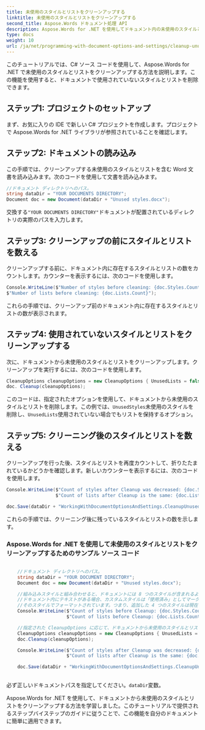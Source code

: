 ```yaml
---
title: 未使用のスタイルとリストをクリーンアップする
linktitle: 未使用のスタイルとリストをクリーンアップする
second_title: Aspose.Words ドキュメント処理 API
description: Aspose.Words for .NET を使用してドキュメント内の未使用のスタイルとリストをクリーンアップするためのステップバイステップ ガイド。
type: docs
weight: 10
url: /ja/net/programming-with-document-options-and-settings/cleanup-unused-styles-and-lists/
---
```


このチュートリアルでは、C# ソース コードを使用して、Aspose.Words for .NET で未使用のスタイルとリストをクリーンアップする方法を説明します。この機能を使用すると、ドキュメントで使用されていないスタイルとリストを削除できます。

## ステップ1: プロジェクトのセットアップ

まず、お気に入りの IDE で新しい C# プロジェクトを作成します。プロジェクトで Aspose.Words for .NET ライブラリが参照されていることを確認します。

## ステップ2: ドキュメントの読み込み

この手順では、クリーンアップする未使用のスタイルとリストを含む Word 文書を読み込みます。次のコードを使用して文書を読み込みます。

```csharp
//ドキュメント ディレクトリへのパス。
string dataDir = "YOUR DOCUMENTS DIRECTORY";
Document doc = new Document(dataDir + "Unused styles.docx");
```

交換する`"YOUR DOCUMENTS DIRECTORY"`ドキュメントが配置されているディレクトリの実際のパスを入力します。

## ステップ3: クリーンアップの前にスタイルとリストを数える

クリーンアップする前に、ドキュメント内に存在するスタイルとリストの数をカウントします。カウンターを表示するには、次のコードを使用します。

```csharp
Console.WriteLine($"Number of styles before cleaning: {doc.Styles.Count}\n" +
$"Number of lists before cleaning: {doc.Lists.Count}");
```

これらの手順では、クリーンアップ前のドキュメント内に存在するスタイルとリストの数が表示されます。

## ステップ4: 使用されていないスタイルとリストをクリーンアップする

次に、ドキュメントから未使用のスタイルとリストをクリーンアップします。クリーンアップを実行するには、次のコードを使用します。

```csharp
CleanupOptions cleanupOptions = new CleanupOptions { UnusedLists = false, UnusedStyles = true };
doc. Cleanup(cleanupOptions);
```

このコードは、指定されたオプションを使用して、ドキュメントから未使用のスタイルとリストを削除します。この例では、`UnusedStyles`未使用のスタイルを削除し、`UnusedLists`使用されていない場合でもリストを保持するオプション。

## ステップ5: クリーニング後のスタイルとリストを数える

クリーンアップを行った後、スタイルとリストを再度カウントして、折りたたまれているかどうかを確認します。新しいカウンターを表示するには、次のコードを使用します。

```csharp
Console.WriteLine($"Count of styles after Cleanup was decreased: {doc.Styles.Count}\n" +
				  $"Count of lists after Cleanup is the same: {doc.Lists.Count}");

doc.Save(dataDir + "WorkingWithDocumentOptionsAndSettings.CleanupUnusedStylesAndLists.docx");
```

これらの手順では、クリーニング後に残っているスタイルとリストの数を示します。

### Aspose.Words for .NET を使用して未使用のスタイルとリストをクリーンアップするためのサンプル ソース コード

```csharp

	//ドキュメント ディレクトリへのパス。
	string dataDir = "YOUR DOCUMENT DIRECTORY";
	Document doc = new Document(dataDir + "Unused styles.docx");

	//組み込みスタイルと組み合わせると、ドキュメントには 8 つのスタイルが含まれるようになります。
	//ドキュメント内にテキストがある場合、カスタムスタイルは「使用済み」としてマークされます。
	//そのスタイルでフォーマットされています。つまり、追加した 4 つのスタイルは現在使用されていません。
	Console.WriteLine($"Count of styles before Cleanup: {doc.Styles.Count}\n" +
					  $"Count of lists before Cleanup: {doc.Lists.Count}");

	//指定された CleanupOptions に応じて、ドキュメントから未使用のスタイルとリストをクリーンアップします。
	CleanupOptions cleanupOptions = new CleanupOptions { UnusedLists = false, UnusedStyles = true };
	doc.Cleanup(cleanupOptions);

	Console.WriteLine($"Count of styles after Cleanup was decreased: {doc.Styles.Count}\n" +
					  $"Count of lists after Cleanup is the same: {doc.Lists.Count}");

	doc.Save(dataDir + "WorkingWithDocumentOptionsAndSettings.CleanupUnusedStylesAndLists.docx");
    
```

必ず正しいドキュメントパスを指定してください。`dataDir`変数。

Aspose.Words for .NET を使用して、ドキュメントから未使用のスタイルとリストをクリーンアップする方法を学習しました。このチュートリアルで提供されるステップバイステップのガイドに従うことで、この機能を自分のドキュメントに簡単に適用できます。

